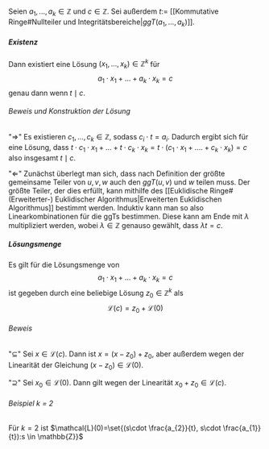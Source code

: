 Seien $a_{1}, ..., a_{k} \in \mathbb{Z}$ und $c \in \mathbb{Z}$. Sei außerdem $t:=$ [[Kommutative Ringe#Nullteiler und Integritätsbereiche|$ggT(a_{1},...,a_{k})$]]. 

##### Existenz
Dann existiert eine Lösung $(x_{1},...,x_{k}) \in \mathbb{Z}^{k}$ für $$a_{1}\cdot x_{1}+...+a_{k}\cdot x_{k} = c $$genau dann wenn $t \mid c$. 
###### Beweis und Konstruktion der Lösung
"$\Rightarrow$" Es existieren $c_{1},...,c_{k} \in \mathbb{Z}$, sodass $c_{i}\cdot t = a_{i}$. Dadurch ergibt sich für eine Lösung, dass $t\cdot c_{1} \cdot x_{1}+...+t\cdot c_{k} \cdot x_{k} = t\cdot (c_{1}\cdot x_{1}+....+c_{k}\cdot x_{k})=c$ also insgesamt $t \mid c$. 

"$\Leftarrow$" 
Zunächst überlegt man sich, dass nach Definition der größte gemeinsame Teiler von $u,v,w$ auch den $ggT(u,v)$ und $w$ teilen muss. Der größte Teiler, der dies erfüllt, kann mithilfe des [[Euklidische Ringe#(Erweiterter-) Euklidischer Algorithmus|Erweiterten Euklidischen Algorithmus]] bestimmt werden. Induktiv kann man so also Linearkombinationen für die ggTs bestimmen. Diese kann am Ende mit $\lambda$ multipliziert werden, wobei $\lambda \in \mathbb{Z}$ genauso gewählt, dass $\lambda t = c$.

##### Lösungsmenge
Es gilt für die Lösungsmenge  von $$a_{1}\cdot x_{1}+...+a_{k}\cdot x_{k}=c$$ist gegeben durch eine beliebige Lösung $z_{0}\in \mathbb{Z}^{k}$ als $$\mathcal{L}(c)=z_{0}+\mathcal{L}(0)$$
###### Beweis
"$\subseteq$"
Sei $x\in \mathcal{L}(c)$. Dann ist $x = (x-z_{0})+z_{0}$, aber außerdem wegen der Linearität der Gleichung $(x-z_{0})\in \mathcal{L}(0)$.

"$\supseteq$"
Sei $x_{0} \in \mathcal{L}(0)$. Dann gilt wegen der Linearität $x_{0}+z_{0}\in \mathcal{L}(c)$.  


###### Beispiel k = 2
Für $k=2$ ist $\mathcal{L}(0)=\set{(s\cdot \frac{a_{2}}{t}, s\cdot \frac{a_{1}}{t}):s \in \mathbb{Z}}$ 